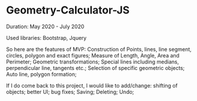 # Geometry-Calculator-JS
Duration: May 2020 - July 2020

Used libraries: Bootstrap, Jquery

So here are the features of MVP:
	Construction of Points, lines, line segment, circles, polygon and exact figures;
	Measure of Length, Angle, Area and Perimeter;
	Geometric transformations;
	Special lines including medians, perpendicular line, tangents etc.;
	Selection of specific geometric objects;
	Auto line, polygon formation;
	
If I do come back to this project, I would like to add/change:
	shifting of objects;
	better UI;
	bug fixes;
	Saving;
	Deleting;
	Undo;
